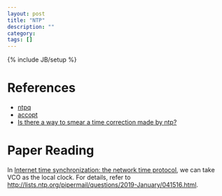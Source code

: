 ```yaml
---
layout: post
title: "NTP"
description: ""
category:
tags: []
---
```

{% include JB/setup %}

# References
- [ntpq](http://doc.ntp.org/current-stable/ntpq.html)
- [accopt](http://doc.ntp.org/current-stable/accopt.html)
- [Is there a way to smear a time correction made by ntp?](https://unix.stackexchange.com/a/400561)

# Paper Reading
In [Internet time synchronization: the network time protocol](https://ieeexplore.ieee.org/document/103043), we can take VCO as the local clock. For details, refer to http://lists.ntp.org/pipermail/questions/2019-January/041516.html.
